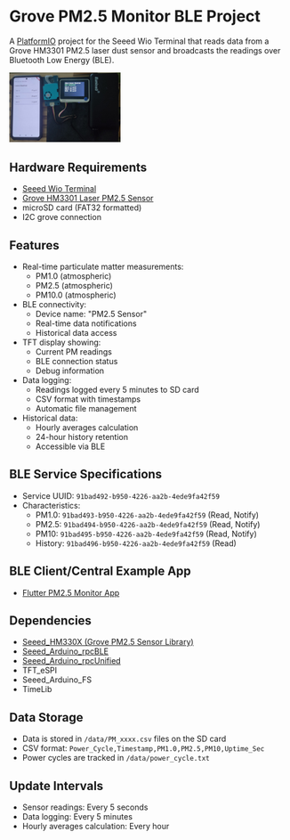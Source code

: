 # Grove PM2.5 Monitor BLE Project

A [PlatformIO](https://platformio.org/project) project for the Seeed Wio Terminal that reads data from a Grove HM3301 PM2.5 laser dust sensor and broadcasts the readings over Bluetooth Low Energy (BLE).

<img src="docs/images/wio_terminal.jpg" alt="drawing" width="200"/>

## Hardware Requirements

- [Seeed Wio Terminal](https://wiki.seeedstudio.com/Wio_Terminal_Intro/)
- [Grove HM3301 Laser PM2.5 Sensor](https://wiki.seeedstudio.com/Grove-Laser_PM2.5_Sensor-HM3301/)
- microSD card (FAT32 formatted)
- I2C grove connection

## Features

- Real-time particulate matter measurements:
  - PM1.0 (atmospheric)
  - PM2.5 (atmospheric)
  - PM10.0 (atmospheric)
- BLE connectivity:
  - Device name: "PM2.5 Sensor"
  - Real-time data notifications
  - Historical data access
- TFT display showing:
  - Current PM readings
  - BLE connection status
  - Debug information
- Data logging:
  - Readings logged every 5 minutes to SD card
  - CSV format with timestamps
  - Automatic file management
- Historical data:
  - Hourly averages calculation
  - 24-hour history retention
  - Accessible via BLE

## BLE Service Specifications

- Service UUID: `91bad492-b950-4226-aa2b-4ede9fa42f59`
- Characteristics:
  - PM1.0: `91bad493-b950-4226-aa2b-4ede9fa42f59` (Read, Notify)
  - PM2.5: `91bad494-b950-4226-aa2b-4ede9fa42f59` (Read, Notify)
  - PM10: `91bad495-b950-4226-aa2b-4ede9fa42f59` (Read, Notify)
  - History: `91bad496-b950-4226-aa2b-4ede9fa42f59` (Read)

## BLE Client/Central Example App
- [Flutter PM2.5 Monitor App](https://github.com/IoT-gamer/flutter_pm2_5_monitor_app)

## Dependencies

- [Seeed_HM330X (Grove PM2.5 Sensor Library)](https://github.com/Seeed-Studio/Seeed_PM2_5_sensor_HM3301)
- [Seeed_Arduino_rpcBLE](https://github.com/Seeed-Studio/Seeed_Arduino_rpcBLE)
- [Seeed_Arduino_rpcUnified](https://github.com/Seeed-Studio/Seeed_Arduino_rpcUnified)
- TFT_eSPI
- Seeed_Arduino_FS
- TimeLib

## Data Storage

- Data is stored in `/data/PM_xxxx.csv` files on the SD card
- CSV format: `Power_Cycle,Timestamp,PM1.0,PM2.5,PM10,Uptime_Sec`
- Power cycles are tracked in `/data/power_cycle.txt`

## Update Intervals

- Sensor readings: Every 5 seconds
- Data logging: Every 5 minutes
- Hourly averages calculation: Every hour